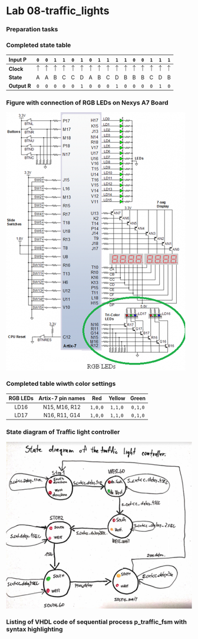 # Lab 08-traffic_lights 

### Preparation tasks
### Completed state table


| **Input P** | `0` | `0` | `1` | `1` | `0` | `1` | `0` | `1` | `1` | `1` | `1` | `0` | `0` | `1` | `1` | `1` |
| :-- | :-: | :-: | :-: | :-: | :-: | :-: | :-: | :-: | :-: | :-: | :-: | :-: | :-: | :-: | :-: | :-: |
| **Clock** | ![rising](sipka.png) | ![rising](sipka.png) | ![rising](sipka.png) | ![rising](sipka.png) | ![rising](sipka.png) | ![rising](sipka.png) | ![rising](sipka.png) | ![rising](sipka.png) | ![rising](sipka.png) | ![rising](sipka.png) | ![rising](sipka.png) | ![rising](sipka.png) | ![rising](sipka.png) | ![rising](sipka.png) | ![rising](sipka.png) | ![rising](sipka.png) |
| **State** | A | A | B | C | C | D | A | B | C | D | B | B | B | C | D | B |
| **Output R** | `0` | `0` | `0` | `0` | `0` | `1` | `0` | `0` | `0` | `1` | `0` | `0` | `0` | `0` | `1` | `0` |

### Figure with connection of RGB LEDs on Nexys A7 Board
![LEDS](rgb.png)


### Completed table wiwth color settings 

| **RGB LEDs** | **Artix-7 pin names** | **Red** | **Yellow** | **Green** |
| :-:  |      :-:      |   :-:   |   :-:   |   :-:   |
| LD16 | N15, M16, R12 | `1,0,0` | `1,1,0` | `0,1,0` |
| LD17 | N16, R11, G14 | `1,0,0` | `1,1,0` | `0,1,0` |

### State diagram of Traffic light controller
![diagram](dgrm.png)



### Listing of VHDL code of sequential process p_traffic_fsm with syntax highlighting
